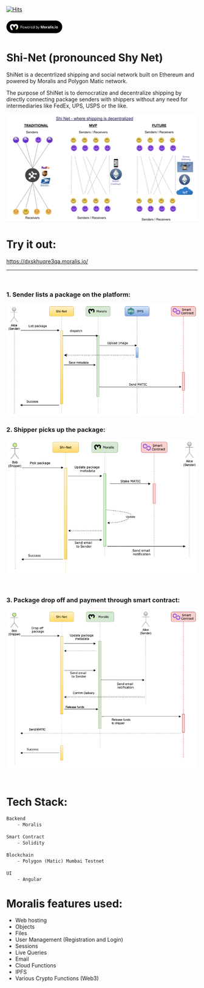 [![Hits](https://hits.seeyoufarm.com/api/count/incr/badge.svg?url=https://dxskhuqre3qa.moralis.io&count_bg=%2379C83D&title_bg=%23555555&icon=&icon_color=%23E7E7E7&title=hits&edge_flat=false)](https://dxskhuqre3qa.moralis.io/)


<img src="src/assets/moralis.png" width=30%/>


# Shi-Net (pronounced Shy Net)

ShiNet is a decentrlized shipping and social network built on Ethereum and powered by Moralis and Polygon Matic network.

The purpose of ShiNet is to democratize and decentralize shipping by directly connecting 
package senders with shippers without any need for intermediaries like FedEx, UPS, USPS or the like.


![Alt text here](src/assets/shinet.png)



# Try it out:

https://dxskhuqre3qa.moralis.io/

-----
<br/>

### 1. Sender lists a package on the platform:



![Alt text here](src/assets/uml/Shinet-Page-1.png)
<br/>

### 2. Shipper picks up the package:


![Alt text here](src/assets/uml/Shinet-Page-2.png)

<br/>

### 3. Package drop off and payment through smart contract:
![Alt text here](src/assets/uml/Shinet-Page-3.png)

<br/>

# Tech Stack:

```
Backend
    - Moralis    

Smart Contract
    - Solidity

Blockchain
    - Polygon (Matic) Mumbai Testnet

UI
    - Angular    
```

# Moralis features used:

- Web hosting
- Objects
- Files
- User Management (Registration and Login)
- Sessions
- Live Queries
- Email
- Cloud Functions
- IPFS
- Various Crypto Functions (Web3)